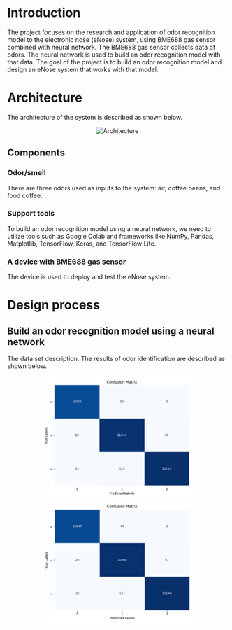 # Introduction
The project focuses on the research and application of odor recognition model to the electronic nose (eNose) system, using BME688 gas sensor combined with neural network. The BME688 gas sensor collects data of odors. The neural network is used to build an odor recognition model with that data. The goal of the project is to build an odor recognition model and design an eNose system that works with that model.
# Architecture
The architecture of the system is described as shown below.
<p align="center">
<img src="https://github.com/AnhCong0911/AI_eNose/blob/develop/images/DATN-Concat%20of%20Architecture.png" alt="Architecture" width="500" />  
</p>

## Components
### Odor/smell
There are three odors used as inputs to the system: air, coffee beans, and food coffee.
### Support tools
To build an odor recognition model using a neural network, we need to utilize tools such as Google Colab and frameworks like NumPy, Pandas, Matplotlib, TensorFlow, Keras, and TensorFlow Lite.
### A device with BME688 gas sensor
The device is used to deploy and test the eNose system.
# Design process
## Build an odor recognition model using a neural network
The data set description.
The results of odor identification are described as shown below.
<p align="center">
<img src="https://github.com/AnhCong0911/AI_eNose/blob/develop/images/cm1.png" alt="test result" width="350" />  
<img src="https://github.com/AnhCong0911/AI_eNose/blob/develop/images/cm_val.png" alt="test result" width="350" />  
</p>

